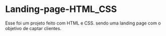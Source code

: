 # Landing-page-HTML_CSS
Esse foi um projeto feito com HTML e CSS. sendo uma landing page com o objetivo de captar clientes.
